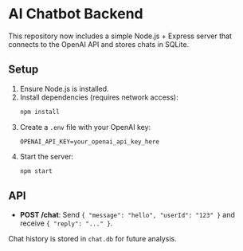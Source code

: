 # AI Chatbot Backend

This repository now includes a simple Node.js + Express server that connects to the OpenAI API and stores chats in SQLite.

## Setup
1. Ensure Node.js is installed.
2. Install dependencies (requires network access):
   ```bash
   npm install
   ```
3. Create a `.env` file with your OpenAI key:
   ```env
   OPENAI_API_KEY=your_openai_api_key_here
   ```
4. Start the server:
   ```bash
   npm start
   ```

## API
- **POST /chat**: Send `{ "message": "hello", "userId": "123" }` and receive `{ "reply": "..." }`.

Chat history is stored in `chat.db` for future analysis.
